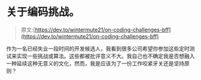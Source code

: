# 关于编码挑战。

> 原文:[https://dev.to/wintermute21/on-coding-challenges-bff](https://dev.to/wintermute21/on-coding-challenges-bff)

作为一名已经失业一段时间的开发候选人，我看到很多公司希望你参加这些定时测试来实现一些挑战或算法。这些都被批评意义不大。我自己也不确定我是否想融入一种延续这种无意义的文化，然而，我是应该为了一份工作咬紧牙关还是坚持原则？